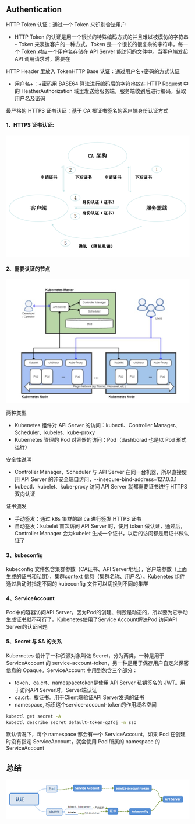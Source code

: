 ## Authentication

HTTP Token 认证：通过一个 Token 来识别合法用户

- HTTP Token 的认证是用一个很长的特殊编码方式的并且难以被模仿的字符串 - Token 来表达客户的一种方式。Token 是一个很长的很复杂的字符串，每一个 Token 对应一个用户名存储在 API Server 能访问的文件中。当客户端发起 API 调用请求时，需要在 

HTTP Header 里放入 TokenHTTP Base 认证：通过用户名+密码的方式认证

- 用户名+：+密码用 BASE64 算法进行编码后的字符串放在 HTTP Request 中的 HeatherAuthorization 域里发送给服务端，服务端收到后进行编码，获取用户名及密码

最严格的 HTTPS 证书认证：基于 CA 根证书签名的客户端身份认证方式

#### 1、HTTPS 证书认证:

![image-20200327170001861](acess/image-20200327170001861.png)

#### 2、需要认证的节点

![image-20200327170208349](acess/image-20200327170208349.png)

两种类型

- Kubenetes 组件对 API Server 的访问：kubectl、Controller Manager、Scheduler、kubelet、kube-proxy
- Kubernetes 管理的 Pod 对容器的访问：Pod（dashborad 也是以 Pod 形式运行）

安全性说明

- Controller Manager、Scheduler 与 API Server 在同一台机器，所以直接使用 API Server 的非安全端口访问，--insecure-bind-address=127.0.0.1
- kubectl、kubelet、kube-proxy 访问 API Server 就都需要证书进行 HTTPS 双向认证

证书颁发

- 手动签发：通过 k8s 集群的跟 ca 进行签发 HTTPS 证书
- 自动签发：kubelet 首次访问 API Server 时，使用 token 做认证，通过后，Controller Manager 会为kubelet 生成一个证书，以后的访问都是用证书做认证了

#### 3、kubeconfig

kubeconfig 文件包含集群参数（CA证书、API Server地址），客户端参数（上面生成的证书和私钥），集群context 信息（集群名称、用户名）。Kubenetes 组件通过启动时指定不同的 kubeconfig 文件可以切换到不同的集群

#### 4、ServiceAccount

Pod中的容器访问API Server。因为Pod的创建、销毁是动态的，所以要为它手动生成证书就不可行了。Kubenetes使用了Service Account解决Pod 访问API Server的认证问题

#### 5、Secret 与 SA 的关系

Kubernetes 设计了一种资源对象叫做 Secret，分为两类，一种是用于 ServiceAccount 的 service-account-token，另一种是用于保存用户自定义保密信息的 Opaque。ServiceAccount 中用到包含三个部分：

- token、ca.crt、namespacetoken是使用 API Server 私钥签名的 JWT。用于访问API Server时，Server端认证
- ca.crt，根证书。用于Client端验证API Server发送的证书
- namespace, 标识这个service-account-token的作用域名空间

```bash
kubectl get secret -A
kubectl describe secret default-token-g2fdj -n sso
```

默认情况下，每个 namespace 都会有一个 ServiceAccount，如果 Pod 在创建时没有指定 ServiceAccount，就会使用 Pod 所属的 namespace 的 ServiceAccount

## 总结

![image-20200327170743494](acess/image-20200327170743494.png)